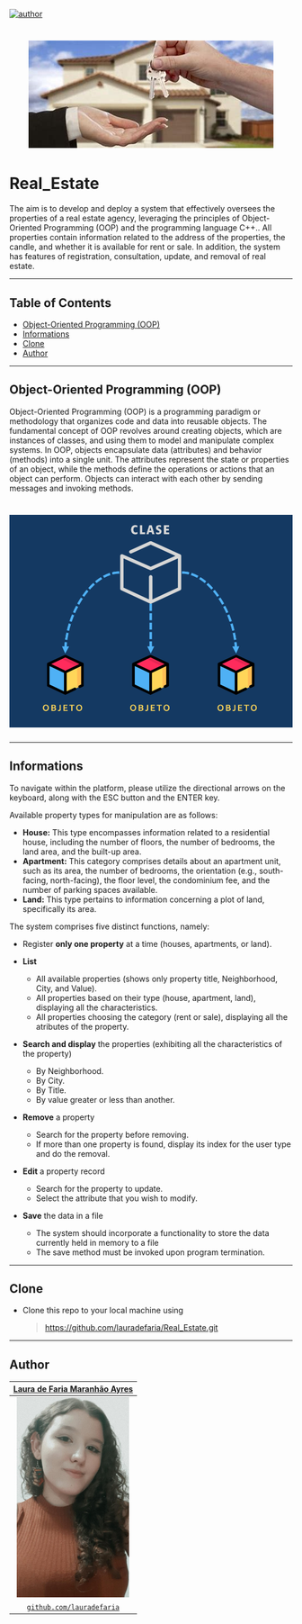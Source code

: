 [![author](https://img.shields.io/badge/author-lauradefaria-purple.svg)](https://github.com/lauradefaria)

<h1 align="center">
  <img src="https://github.com/lauradefaria/Real_Estate/blob/main/imgs/Real_estate.jpg">
</h1>


# Real_Estate
The aim is to develop and deploy a system that effectively oversees the properties of a real estate agency, leveraging the principles of Object-Oriented Programming (OOP) and the programming language C++.. All properties contain information related to the address of the properties, the candle, and whether it is available for rent or sale. In addition, the system has features of registration, consultation, update, and removal of real estate.

---

## Table of Contents
- [Object-Oriented Programming (OOP)](#object-oriented-programming-(oop))
- [Informations](#informations)
- [Clone](#clone)
- [Author](#author)

---

## Object-Oriented Programming (OOP)
Object-Oriented Programming (OOP) is a programming paradigm or methodology that organizes code and data into reusable objects. The fundamental concept of OOP revolves around creating objects, which are instances of classes, and using them to model and manipulate complex systems. In OOP, objects encapsulate data (attributes) and behavior (methods) into a single unit. The attributes represent the state or properties of an object, while the methods define the operations or actions that an object can perform. Objects can interact with each other by sending messages and invoking methods.

<h1 align="center">
  <img src="https://github.com/lauradefaria/Real_Estate/blob/main/imgs/poo.png">
</h1>

---    
## Informations

To navigate within the platform, please utilize the directional arrows on the keyboard, along with the ESC button and the ENTER key.

Available property types for manipulation are as follows:

+ **House:** This type encompasses information related to a residential house, including the number of floors, the number of bedrooms, the land area, and the built-up area.
+ **Apartment:** This category comprises details about an apartment unit, such as its area, the number of bedrooms, the orientation (e.g., south-facing, north-facing), the floor level, the condominium fee, and the number of parking spaces available.
+ **Land:** This type pertains to information concerning a plot of land, specifically its area.

The system comprises five distinct functions, namely:

+ Register **only one property** at a time (houses, apartments, or land).

+ **List**
  + All available properties (shows only property title, Neighborhood, City, and Value).
  + All properties based on their type (house, apartment, land), displaying all the characteristics.
  + All properties choosing the category (rent or sale), displaying all the atributes of the property.
 
+ **Search and display** the properties (exhibiting all the characteristics of the property)
  + By Neighborhood.
  + By City.
  + By Title.
  + By value greater or less than another.
  
+ **Remove** a property
  + Search for the property before removing.
  + If more than one property is found, display its index for the user type and do the removal.

+ **Edit** a property record
  + Search for the property to update.
  + Select the attribute that you wish to modify.

+ **Save** the data in a file
  + The system should incorporate a functionality to store the data currently held in memory to a file
  + The save method must be invoked upon program termination.

---    
## Clone

- Clone this repo to your local machine using
    > https://github.com/lauradefaria/Real_Estate.git

---
## Author

|<a href="https://www.linkedin.com/in/lauradefaria/" target="_blank">**Laura de Faria Maranhão Ayres**</a> |
|:-----------------------------------------------------------------------------------------:|
|                   <img src="imgs/laura.jpg" width="200px"> </img>      |           
|               <a href="http://github.com/lauradefaria" target="_blank">`github.com/lauradefaria`</a>      | 
